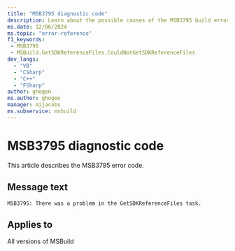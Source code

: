 ```yaml
---
title: "MSB3795 diagnostic code"
description: Learn about the possible causes of the MSB3795 build error, and get troubleshooting tips.
ms.date: 12/06/2024
ms.topic: "error-reference"
f1_keywords:
 - MSB3795
 - MSBuild.GetSDKReferenceFiles.CouldNotGetSDKReferenceFiles
dev_langs:
  - "VB"
  - "CSharp"
  - "C++"
  - "FSharp"
author: ghogen
ms.author: ghogen
manager: mijacobs
ms.subservice: msbuild
---
```


# MSB3795 diagnostic code

<!-- :::ErrorDefinitionDescription::: -->
<!-- :::editable-content name="introDescription"::: -->
This article describes the MSB3795 error code.
<!-- :::editable-content-end::: -->

## Message text

`MSB3795: There was a problem in the GetSDKReferenceFiles task.`

<!-- :::editable-content name="postOutputDescription"::: -->
<!--
{StrBegin="MSB3795: "}
-->
<!-- :::editable-content-end::: -->
<!-- :::ErrorDefinitionDescription-end::: -->

## Applies to

All versions of MSBuild
